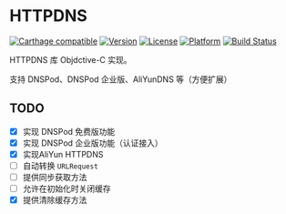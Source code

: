 # HTTPDNS

[![Carthage compatible](https://img.shields.io/badge/Carthage-compatible-4BC51D.svg?style=flat)](https://github.com/Carthage/Carthage)
[![Version](https://img.shields.io/cocoapods/v/HTTPDNS.svg?style=flat)](http://cocoapods.org/pods/HTTPDNS)
[![License](https://img.shields.io/cocoapods/l/HTTPDNS.svg?style=flat)](http://cocoapods.org/pods/HTTPDNS)
[![Platform](https://img.shields.io/cocoapods/p/HTTPDNS.svg?style=flat)](http://cocoapods.org/pods/HTTPDNS)
[![Build Status](https://travis-ci.org/yourtion/HTTPDNS-OC.svg?branch=master)](https://travis-ci.org/yourtion/HTTPDNS-OC)

HTTPDNS 库 Objdctive-C 实现。

支持 DNSPod、DNSPod 企业版、AliYunDNS 等（方便扩展）

## TODO

- [x] 实现 DNSPod 免费版功能
- [x] 实现 DNSPod 企业版功能（认证接入）
- [x] 实现AliYun HTTPDNS
- [ ] 自动转换 `URLRequest`
- [ ] 提供同步获取方法
- [ ] 允许在初始化时关闭缓存
- [x] 提供清除缓存方法
